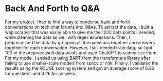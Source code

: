 # Back And Forth to Q&A

For my project, I had to find a way to condense back and forth conversations on tech chat forums into Q&As.
To extract the data, I built a wep scraper that was easily able to give me the 1000 data points I needed, while cleaning the data as well with regex expressions. Then, I preprocessed the data by grouping all the questions together and answers together for each conversation. However, I still needed train data, so I got 100 of the preprocessed data points and used ChatGPT to summarize them. For my model, I ended up using BART from the transformers library after failing to use smaller-scale models from spacy or nltk. Finally, I validated the results using the ROUGE scoring system and got an average score of 0.36 for questions and 0.26 for answers.
